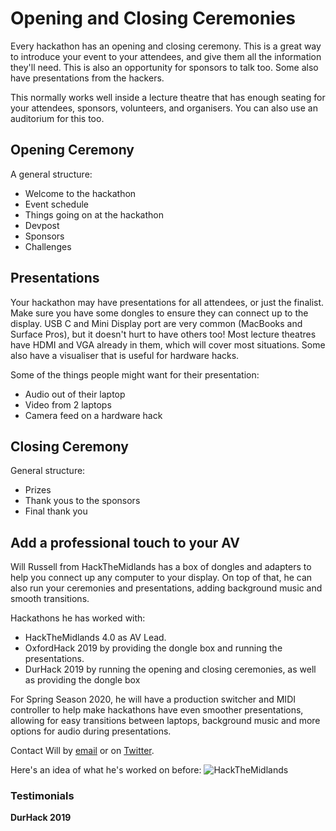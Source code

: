 # Opening and Closing Ceremonies

Every hackathon has an opening and closing ceremony. This is a great way to introduce your event to your attendees, and give them all the information they'll need. This is also an opportunity for sponsors to talk too. Some also have presentations from the hackers. 

This normally works well inside a lecture theatre that has enough seating for your attendees, sponsors, volunteers, and organisers. You can also use an auditorium for this too.

## Opening Ceremony

A general structure:

* Welcome to the hackathon
* Event schedule
* Things going on at the hackathon
* Devpost
* Sponsors
* Challenges

## Presentations

Your hackathon may have presentations for all attendees, or just the finalist. Make sure you have some dongles to ensure they can connect up to the display. USB C and Mini Display port are very common (MacBooks and Surface Pros), but it doesn't hurt to have others too! Most lecture theatres have HDMI and VGA already in them, which will cover most situations. Some also have a visualiser that is useful for hardware hacks.

Some of the things people might want for their presentation:

* Audio out of their laptop
* Video from 2 laptops
* Camera feed on a hardware hack

## Closing Ceremony

General structure:

* Prizes
* Thank yous to the sponsors
* Final thank you

## Add a professional touch to your AV

Will Russell from HackTheMidlands has a box of dongles and adapters to help you connect up any computer to your display. 
On top of that, he can also run your ceremonies and presentations, adding background music and smooth transitions.

Hackathons he has worked with:

* HackTheMidlands 4.0 as AV Lead.
* OxfordHack 2019 by providing the dongle box and running the presentations.
* DurHack 2019 by running the opening and closing ceremonies, as well as providing the dongle box

For Spring Season 2020, he will have a production switcher and MIDI controller to help make hackathons have even smoother presentations, allowing for easy transitions between laptops, background music and more options for audio during presentations.

Contact Will by [email](mailto:will@will-russell.com) or on [Twitter](https://twitter.com/wrussell1999).

Here's an idea of what he's worked on before:
![HackTheMidlands](https://lh3.googleusercontent.com/aW77oPbrbHT2ab0dbc8FjwbWjR0G-UQC4HvOSrfM6NAJMbC7JGSE1XrnhnXO3KpZ3Rufa-AyFDOItlmUdIbfFVSGSkEkzNxcxe3RViW6lMbkHqITNYFCiYvY4xwUWja_RYVIOxbGCwwLLY-xgE_OzwCqZZWLOFZ41vxFkvXKjLzOqTOUolBhGo4doMRV1EawXQvKtaSLe-t0V5WSNCiS2qFQuhrI0DYyYY2UOmWjIpR1bHzxPcANqpBpxy3K7j9r_I7rt7QRiBhTIBpMKNblZLws2tBBP9LJh49xIfcQU-pGDkVURPENG40A09epXfUo1ex7qfNYFgTTuKtY4EfU5YHuMY_Alc4q7xTvyThW1WR9_hZWNcdD_8nuGPH0snnTO1nqp4IpzqLCa2sXRuE7Qz4f60D6i4wu5oB3ZF4oBwfe2exErNZTHmu8x-rRObxCB_QYt1VDKu6orArWJt3di5qqIS9oZMhAUbJRcBMkB_0lHnxxLC3wQuByvarQcO_45-kPmDz826CpAzcxxqEIMAfw1O77k5eBRhQZiGFrVfLcXxJ8ucjhf1QpcHf20NpkpCkQrzOPMzhpekCNiTk9eVJq6xZjgvPNvs9sAC7hgFJb0YSgwt7Rjg9-BIn_zaFzUIb5_o5CXWAxRsBA1mkOSH_hMLcDQyNWaLOUqb6eWeQl_8klxlTijAiAUPUj3t0Y-rpL4Nu7bmgp-eVI6vWbhECgRLzskJddP3Oy8_gU0HURuqki=w600-h241-no)

### Testimonials 

**DurHack 2019**